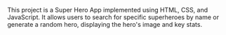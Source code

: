 This project is a Super Hero App implemented using HTML, CSS, and JavaScript. It allows users to search for specific superheroes by name or generate a random hero, displaying the hero's image and key stats.
